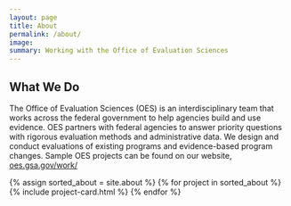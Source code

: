 ```yaml
---
layout: page
title: About
permalink: /about/
image:
summary: Working with the Office of Evaluation Sciences
---
```

<h2>What We Do</h2>
<p>The Office of Evaluation Sciences (OES) is an interdisciplinary team that works across the federal government to help agencies build and use evidence. OES partners with federal agencies to answer priority questions with rigorous evaluation methods and administrative data. We design and conduct evaluations of existing programs and evidence-based program changes. Sample OES projects can be found on our website, <a href="https://oes.gsa.gov/work/">oes.gsa.gov/work/</a></p>


<div class="margin-top-4">
  <div class="grid-row grid-gap">
    {% assign sorted_about = site.about %}
    {% for project in sorted_about %}
      {% include project-card.html %}
    {% endfor %}
  </div>
</div>
